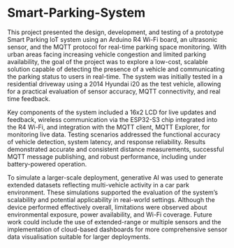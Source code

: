 # Smart-Parking-System
This project presented the design, development, and testing of a prototype Smart Parking IoT system using an Arduino R4 Wi-Fi board, an ultrasonic sensor, and the MQTT protocol for real-time parking space monitoring. With urban areas facing increasing vehicle congestion and limited parking availability, the goal of the project was to explore a low-cost, scalable solution capable of detecting the presence of a vehicle and communicating the parking status to users in real-time. The system was initially tested in a residential driveway using a 2014 Hyundai i20 as the test vehicle, allowing for a practical evaluation of sensor accuracy, MQTT connectivity, and real time feedback. 

Key components of the system included a 16x2 LCD for live updates and feedback, wireless communication via the ESP32-S3 chip integrated into the R4 Wi-Fi, and integration with the MQTT client, MQTT Explorer, for monitoring live data. Testing scenarios addressed the functional accuracy of vehicle detection, system latency, and response reliability. Results demonstrated accurate and consistent distance measurements, successful MQTT message publishing, and robust performance, including under battery-powered operation. 

To simulate a larger-scale deployment, generative AI was used to generate extended datasets reflecting multi-vehicle activity in a car park environment. These simulations supported the evaluation of the system’s scalability and potential applicability in real-world settings. Although the device performed effectively overall, limitations were observed about environmental exposure, power availability, and Wi-Fi coverage. Future work could include the use of extended-range or multiple sensors and the implementation of cloud-based dashboards for more comprehensive sensor data visualisation suitable for larger deployments. 
